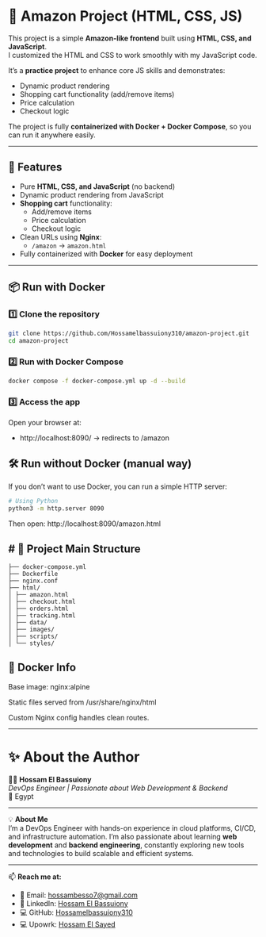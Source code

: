 # 🛒 Amazon Project (HTML, CSS, JS)

This project is a simple **Amazon-like frontend** built using **HTML, CSS, and JavaScript**.  
I customized the HTML and CSS to work smoothly with my JavaScript code.

It’s a **practice project** to enhance core JS skills and demonstrates:

- Dynamic product rendering  
- Shopping cart functionality (add/remove items)  
- Price calculation  
- Checkout logic

The project is fully **containerized with Docker + Docker Compose**, so you can run it anywhere easily.

---

## 🚀 Features

- Pure **HTML, CSS, and JavaScript** (no backend)  
- Dynamic product rendering from JavaScript  
- **Shopping cart** functionality:
  - Add/remove items
  - Price calculation
  - Checkout logic
- Clean URLs using **Nginx**:
  - `/amazon` → `amazon.html`
- Fully containerized with **Docker** for easy deployment


---

## 📦 Run with Docker

### 1️⃣ Clone the repository
```bash
git clone https://github.com/Hossamelbassuiony310/amazon-project.git
cd amazon-project
```

### 2️⃣ Run with Docker Compose
```bash
docker compose -f docker-compose.yml up -d --build
```

### 3️⃣ Access the app
Open your browser at:
- http://localhost:8090/  →  redirects to /amazon

## 🛠 Run without Docker (manual way)
If you don’t want to use Docker, you can run a simple HTTP server:
```bash
# Using Python
python3 -m http.server 8090
```
Then open: http://localhost:8090/amazon.html


 ## # 📂 Project Main Structure
```bach
├── docker-compose.yml
├── Dockerfile
├── nginx.conf
├── html/
│ ├── amazon.html
│ ├── checkout.html
│ ├── orders.html
│ ├── tracking.html
│ ├── data/
│ ├── images/
│ ├── scripts/
│ └── styles/
```

## 🐳 Docker Info

Base image: nginx:alpine

Static files served from /usr/share/nginx/html

Custom Nginx config handles clean routes.

---

# ✨ About the Author

👨‍💻 **Hossam El Bassuiony**  
*DevOps Engineer | Passionate about Web Development & Backend*  
📍 Egypt

---

💡 **About Me**  
I’m a DevOps Engineer with hands-on experience in cloud platforms, CI/CD, and infrastructure automation. I’m also passionate about learning **web development** and **backend engineering**, constantly exploring new tools and technologies to build scalable and efficient systems.

---

📫 **Reach me at:**  
- 📧 Email: [hossambesso7@gmail.com](mailto:hossambesso7@gmail.com)  
- 🔗 LinkedIn: [Hossam El Bassuiony](https://www.linkedin.com/in/hossam-el-bassuiony-43b72622a/)  
- 💻 GitHub: [Hossamelbassuiony310](https://github.com/Hossamelbassuiony310)
- 💻 Upowrk: [Hossam El Sayed](https://www.upwork.com/freelancers/~016e96fa44933e8afb)  
